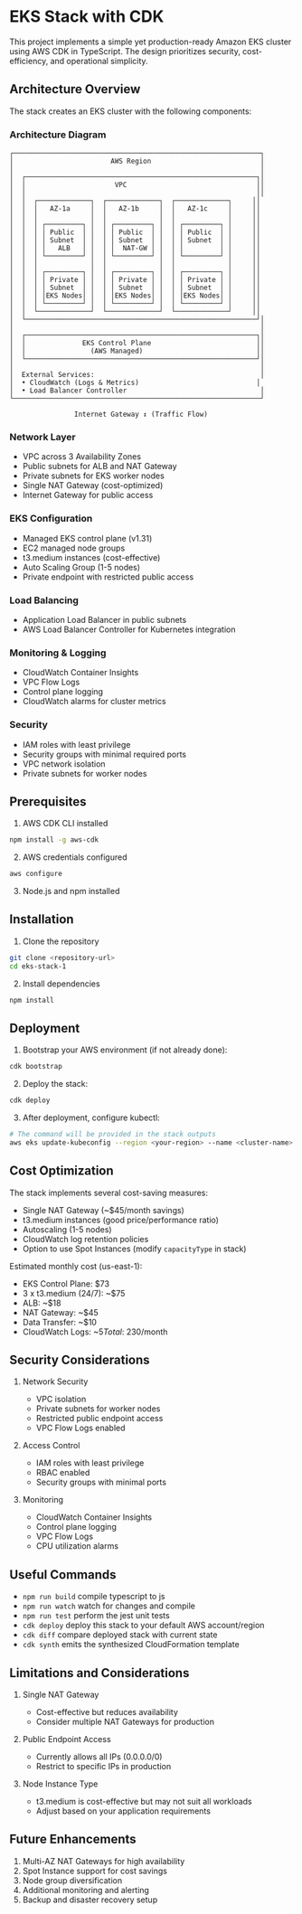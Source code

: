 # EKS Stack with CDK

This project implements a simple yet production-ready Amazon EKS cluster using AWS CDK in TypeScript. The design prioritizes security, cost-efficiency, and operational simplicity.

## Architecture Overview

The stack creates an EKS cluster with the following components:

### Architecture Diagram
```
┌─────────────────────────────────────────────────────────────┐
│                        AWS Region                           │
│                                                             │
│  ┌─────────────────────────────────────────────────────────┐│
│  │                      VPC                                ││
│  │                                                         ││
│  │  ┌─────────────┐  ┌─────────────┐  ┌─────────────┐     ││
│  │  │   AZ-1a     │  │   AZ-1b     │  │   AZ-1c     │     ││
│  │  │             │  │             │  │             │     ││
│  │  │ ┌─────────┐ │  │ ┌─────────┐ │  │ ┌─────────┐ │     ││
│  │  │ │ Public  │ │  │ │ Public  │ │  │ │ Public  │ │     ││
│  │  │ │ Subnet  │ │  │ │ Subnet  │ │  │ │ Subnet  │ │     ││
│  │  │ │   ALB   │ │  │ │  NAT-GW │ │  │ │         │ │     ││
│  │  │ └─────────┘ │  │ └─────────┘ │  │ └─────────┘ │     ││
│  │  │             │  │             │  │             │     ││
│  │  │ ┌─────────┐ │  │ ┌─────────┐ │  │ ┌─────────┐ │     ││
│  │  │ │ Private │ │  │ │ Private │ │  │ │ Private │ │     ││
│  │  │ │ Subnet  │ │  │ │ Subnet  │ │  │ │ Subnet  │ │     ││
│  │  │ │EKS Nodes│ │  │ │EKS Nodes│ │  │ │EKS Nodes│ │     ││
│  │  │ └─────────┘ │  │ └─────────┘ │  │ └─────────┘ │     ││
│  │  └─────────────┘  └─────────────┘  └─────────────┘     ││
│  └─────────────────────────────────────────────────────────┘│
│                                                             │
│  ┌─────────────────────────────────────────────────────────┐│
│  │              EKS Control Plane                          ││
│  │                (AWS Managed)                            ││
│  └─────────────────────────────────────────────────────────┘│
│                                                             │
│  External Services:                                         │
│  • CloudWatch (Logs & Metrics)                             │
│  • Load Balancer Controller                                 │
└─────────────────────────────────────────────────────────────┘

                Internet Gateway ↕ (Traffic Flow)
```

### Network Layer
- VPC across 3 Availability Zones
- Public subnets for ALB and NAT Gateway
- Private subnets for EKS worker nodes
- Single NAT Gateway (cost-optimized)
- Internet Gateway for public access

### EKS Configuration
- Managed EKS control plane (v1.31)
- EC2 managed node groups
- t3.medium instances (cost-effective)
- Auto Scaling Group (1-5 nodes)
- Private endpoint with restricted public access

### Load Balancing
- Application Load Balancer in public subnets
- AWS Load Balancer Controller for Kubernetes integration

### Monitoring & Logging
- CloudWatch Container Insights
- VPC Flow Logs
- Control plane logging
- CloudWatch alarms for cluster metrics

### Security
- IAM roles with least privilege
- Security groups with minimal required ports
- VPC network isolation
- Private subnets for worker nodes

## Prerequisites

1. AWS CDK CLI installed
```bash
npm install -g aws-cdk
```

2. AWS credentials configured
```bash
aws configure
```

3. Node.js and npm installed

## Installation

1. Clone the repository
```bash
git clone <repository-url>
cd eks-stack-1
```

2. Install dependencies
```bash
npm install
```

## Deployment

1. Bootstrap your AWS environment (if not already done):
```bash
cdk bootstrap
```

2. Deploy the stack:
```bash
cdk deploy
```

3. After deployment, configure kubectl:
```bash
# The command will be provided in the stack outputs
aws eks update-kubeconfig --region <your-region> --name <cluster-name>
```

## Cost Optimization

The stack implements several cost-saving measures:

- Single NAT Gateway (~$45/month savings)
- t3.medium instances (good price/performance ratio)
- Autoscaling (1-5 nodes)
- CloudWatch log retention policies
- Option to use Spot Instances (modify `capacityType` in stack)

Estimated monthly cost (us-east-1):
- EKS Control Plane: $73
- 3 x t3.medium (24/7): ~$75
- ALB: ~$18
- NAT Gateway: ~$45
- Data Transfer: ~$10
- CloudWatch Logs: ~$5
Total: ~$230/month

## Security Considerations

1. Network Security
   - VPC isolation
   - Private subnets for worker nodes
   - Restricted public endpoint access
   - VPC Flow Logs enabled

2. Access Control
   - IAM roles with least privilege
   - RBAC enabled
   - Security groups with minimal ports

3. Monitoring
   - CloudWatch Container Insights
   - Control plane logging
   - VPC Flow Logs
   - CPU utilization alarms

## Useful Commands

* `npm run build`   compile typescript to js
* `npm run watch`   watch for changes and compile
* `npm run test`    perform the jest unit tests
* `cdk deploy`      deploy this stack to your default AWS account/region
* `cdk diff`        compare deployed stack with current state
* `cdk synth`       emits the synthesized CloudFormation template

## Limitations and Considerations

1. Single NAT Gateway
   - Cost-effective but reduces availability
   - Consider multiple NAT Gateways for production

2. Public Endpoint Access
   - Currently allows all IPs (0.0.0.0/0)
   - Restrict to specific IPs in production

3. Node Instance Type
   - t3.medium is cost-effective but may not suit all workloads
   - Adjust based on your application requirements

## Future Enhancements

1. Multi-AZ NAT Gateways for high availability
2. Spot Instance support for cost savings
3. Node group diversification
4. Additional monitoring and alerting
5. Backup and disaster recovery setup